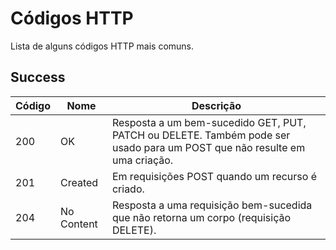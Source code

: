 # Códigos HTTP
Lista de alguns códigos HTTP mais comuns.

## Success
| Código | Nome | Descrição |
| ------------- | ------------- | ------------- |
| 200 | OK | Resposta a um bem-sucedido GET, PUT, PATCH ou DELETE. Também pode ser usado para um POST que não resulte em uma criação. |
| 201 | Created | Em requisições POST quando um recurso é criado. |
| 204 | No Content | Resposta a uma requisição bem-sucedida que não retorna um corpo (requisição DELETE). |
